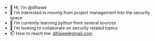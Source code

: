- 👋 Hi, I’m @dlhawe
- 👀 I’m interested in moving from project management into the security space
- 🌱 I’m currently learning python from several sources
- 💞️ I’m looking to collaborate on security related topics
- 📫 How to reach me: dlhawe@gmail.com

<!---
dlhawe/dlhawe is a ✨ special ✨ repository because its `README.md` (this file) appears on your GitHub profile.
You can click the Preview link to take a look at your changes.
--->
